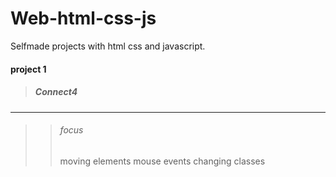 # Web-html-css-js
Selfmade projects with html css and javascript.

#### project 1
> ##### Connect4
--------------------------------
>> ###### focus
>> moving elements
>> mouse events
>> changing classes

